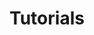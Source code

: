 ---
publish: false
title: Tutorials
layout: list-products.html
products:
  - title: EMDK For Android
    description: Java tutorials using EMDK API's, Data Capture, Profile Manager, etc.
    url: /emdk-for-android/4-0/tutorial
    image: /images/products/emdk-for-android.png
    btn-text: Latest Tutorials
    versions:
      - url: /emdk-for-android/4-0/tutorial
        menu: "4.0"

---